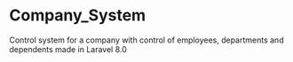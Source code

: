 # Company_System
Control system for a company with control of employees, departments and dependents made in Laravel 8.0
